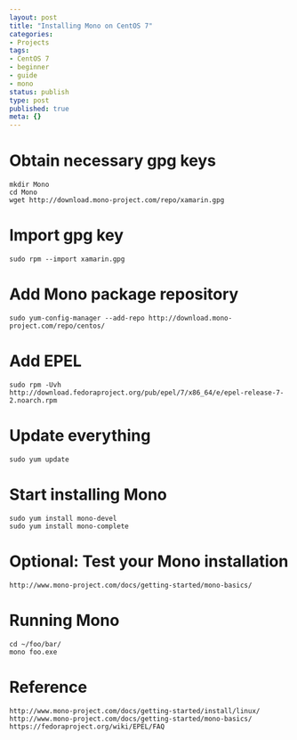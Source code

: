 ```yaml
---
layout: post
title: "Installing Mono on CentOS 7"
categories:
- Projects
tags:
- CentOS 7
- beginner
- guide
- mono
status: publish
type: post
published: true
meta: {}
---
```


# Obtain necessary gpg keys
	mkdir Mono
	cd Mono
	wget http://download.mono-project.com/repo/xamarin.gpg

# Import gpg key
	sudo rpm --import xamarin.gpg

# Add Mono package repository
	sudo yum-config-manager --add-repo http://download.mono-project.com/repo/centos/

# Add EPEL
	sudo rpm -Uvh http://download.fedoraproject.org/pub/epel/7/x86_64/e/epel-release-7-2.noarch.rpm

# Update everything
	sudo yum update

# Start installing Mono
	sudo yum install mono-devel
	sudo yum install mono-complete

# Optional: Test your Mono installation
	http://www.mono-project.com/docs/getting-started/mono-basics/

# Running Mono
	cd ~/foo/bar/
	mono foo.exe

# Reference
	http://www.mono-project.com/docs/getting-started/install/linux/
	http://www.mono-project.com/docs/getting-started/mono-basics/
	https://fedoraproject.org/wiki/EPEL/FAQ
